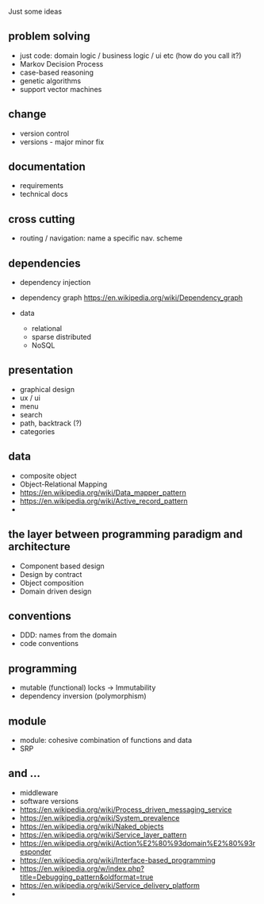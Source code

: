 Just some ideas

## problem solving

* just code: domain logic / business logic / ui etc (how do you call it?)
* Markov Decision Process
* case-based reasoning
* genetic algorithms
* support vector machines

## change

* version control
* versions - major minor fix

## documentation

  * requirements
  * technical docs

## cross cutting

* routing / navigation: name a specific nav. scheme

## dependencies

* dependency injection
* dependency graph https://en.wikipedia.org/wiki/Dependency_graph

* data
  * relational
  * sparse distributed
  * NoSQL

## presentation

* graphical design
* ux / ui
* menu
* search
* path, backtrack (?)
* categories

## data

* composite object
* Object-Relational Mapping
* https://en.wikipedia.org/wiki/Data_mapper_pattern
* https://en.wikipedia.org/wiki/Active_record_pattern
*
## the layer between programming paradigm and architecture

* Component based design
* Design by contract
* Object composition
* Domain driven design

## conventions

* DDD: names from the domain
* code conventions

## programming

* mutable (functional) locks -> Immutability
* dependency inversion (polymorphism)

## module

* module: cohesive combination of functions and data
* SRP

## and ...

* middleware
* software versions
* https://en.wikipedia.org/wiki/Process_driven_messaging_service
* https://en.wikipedia.org/wiki/System_prevalence
* https://en.wikipedia.org/wiki/Naked_objects
* https://en.wikipedia.org/wiki/Service_layer_pattern
* https://en.wikipedia.org/wiki/Action%E2%80%93domain%E2%80%93responder
* https://en.wikipedia.org/wiki/Interface-based_programming
* https://en.wikipedia.org/w/index.php?title=Debugging_pattern&oldformat=true
* https://en.wikipedia.org/wiki/Service_delivery_platform
*